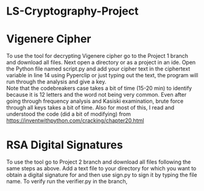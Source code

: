 # LS-Cryptography-Project
# Vigenere Cipher 
To use the tool for decrypting Vigenere cipher go to the Project 1 branch and download all files. Next open a directory or as a project in an ide. Open the Python file named script.py and add your cipher text in the ciphertext variable in line 14 using Pyperclip or just typing out the text, the program will run through the analysis and give a key. <br>
Note that the codebreakers case takes a bit of time (15-20 min) to identify because it is 12 letters and the word not being very common. Even after going through frequency analysis and Kasiski examination, brute force through all keys takes a bit of time. Also for most of this, I read and understood the code (did a bit of modifying) from https://inventwithpython.com/cracking/chapter20.html
# RSA Digital Signatures
To use the tool go to Project 2 branch and download all files following the same steps as above. Add a text file to your directory for which you want to obtain a digital signature for and then use sign.py to sign it by typing the file name. To verify run the verifier.py in the branch,
